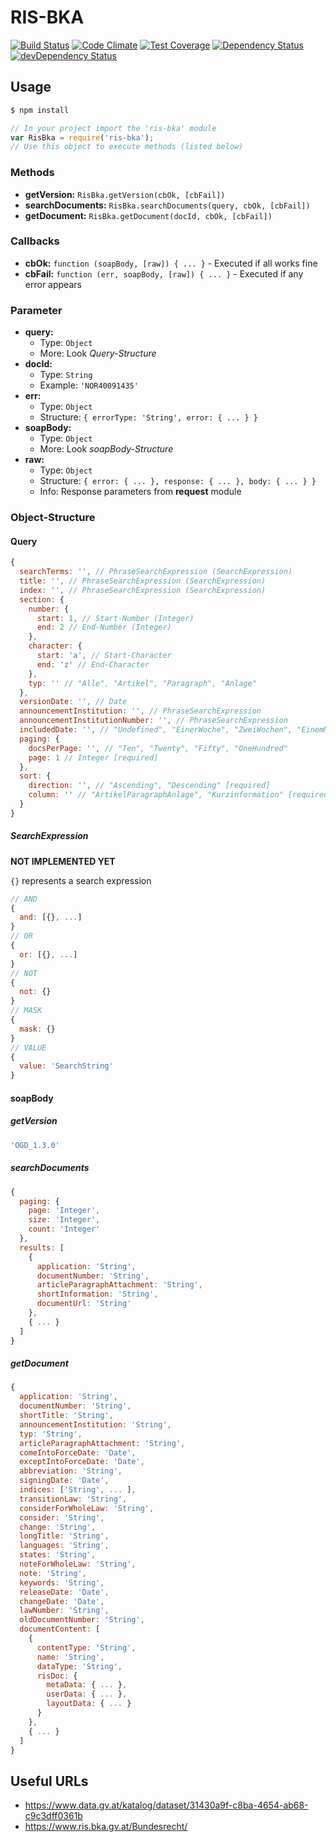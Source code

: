 # RIS-BKA

[![Build Status](https://travis-ci.org/ximex/ris-bka.svg)](https://travis-ci.org/ximex/ris-bka)
[![Code Climate](https://codeclimate.com/github/ximex/ris-bka/badges/gpa.svg)](https://codeclimate.com/github/ximex/ris-bka)
[![Test Coverage](https://codeclimate.com/github/ximex/ris-bka/badges/coverage.svg)](https://codeclimate.com/github/ximex/ris-bka)
[![Dependency Status](https://david-dm.org/ximex/ris-bka.svg)](https://david-dm.org/ximex/ris-bka)
[![devDependency Status](https://david-dm.org/ximex/ris-bka/dev-status.svg)](https://david-dm.org/ximex/ris-bka#info=devDependencies)

## Usage

```bash
$ npm install
```
```javascript
// In your project import the 'ris-bka' module
var RisBka = require('ris-bka');
// Use this object to execute methods (listed below)
```

### Methods
- **getVersion:** `RisBka.getVersion(cbOk, [cbFail])`
- **searchDocuments:** `RisBka.searchDocuments(query, cbOk, [cbFail])`
- **getDocument:** `RisBka.getDocument(docId, cbOk, [cbFail])`

### Callbacks
- **cbOk:** `function (soapBody, [raw]) { ... }` - Executed if all works fine
- **cbFail:** `function (err, soapBody, [raw]) { ... }` - Executed if any error appears

### Parameter
- **query:**
  - Type: `Object`
  - More: Look *Query-Structure*
- **docId:**
  - Type: `String`
  - Example: `'NOR40091435'`
- **err:**
  - Type: `Object`
  - Structure: `{ errorType: 'String', error: { ... } }`
- **soapBody:**
  - Type: `Object`
  - More: Look *soapBody-Structure*
- **raw:**
  - Type: `Object`
  - Structure: `{ error: { ... }, response: { ... }, body: { ... } }`
  - Info: Response parameters from **request** module

### Object-Structure

#### Query
```javascript
{
  searchTerms: '', // PhraseSearchExpression (SearchExpression)
  title: '', // PhraseSearchExpression (SearchExpression)
  index: '', // PhraseSearchExpression (SearchExpression)
  section: {
    number: {
      start: 1, // Start-Number (Integer)
      end: 2 // End-Number (Integer)
    },
    character: {
      start: 'a', // Start-Character
      end: 'z' // End-Character
    },
    typ: '' // "Alle", "Artikel", "Paragraph", "Anlage"
  },
  versionDate: '', // Date
  announcementInstitution: '', // PhraseSearchExpression
  announcementInstitutionNumber: '', // PhraseSearchExpression
  includedDate: '', // "Undefined", "EinerWoche", "ZweiWochen", "EinemMonat", "DreiMonaten", "SechsMonaten", "EinemJahr"
  paging: {
    docsPerPage: '', // "Ten", "Twenty", "Fifty", "OneHundred"
    page: 1 // Integer [required]
  },
  sort: {
    direction: '', // "Ascending", "Descending" [required]
    column: '' // "ArtikelParagraphAnlage", "Kurzinformation" [required]
  }
}
```

##### SearchExpression
**NOT IMPLEMENTED YET**

`{}` represents a search expression
```javascript
// AND
{
  and: [{}, ...]
}
// OR
{
  or: [{}, ...]
}
// NOT
{
  not: {}
}
// MASK
{
  mask: {}
}
// VALUE
{
  value: 'SearchString'
}
```

#### soapBody

##### getVersion
```javascript
'OGD_1.3.0'
```

##### searchDocuments
```javascript
{
  paging: {
    page: 'Integer',
    size: 'Integer',
    count: 'Integer'
  },
  results: [
    {
      application: 'String',
      documentNumber: 'String',
      articleParagraphAttachment: 'String',
      shortInformation: 'String',
      documentUrl: 'String'
    },
    { ... }
  ]
}
```

##### getDocument
```javascript
{
  application: 'String',
  documentNumber: 'String',
  shortTitle: 'String',
  announcementInstitution: 'String',
  typ: 'String',
  articleParagraphAttachment: 'String',
  comeIntoForceDate: 'Date',
  exceptIntoForceDate: 'Date',
  abbreviation: 'String',
  signingDate: 'Date',
  indices: ['String', ... ],
  transitionLaw: 'String',
  considerForWholeLaw: 'String',
  consider: 'String',
  change: 'String',
  longTitle: 'String',
  languages: 'String',
  states: 'String',
  noteForWholeLaw: 'String',
  note: 'String',
  keywords: 'String',
  releaseDate: 'Date',
  changeDate: 'Date',
  lawNumber: 'String',
  oldDocumentNumber: 'String',
  documentContent: [
    {
      contentType: 'String',
      name: 'String',
      dataType: 'String',
      risDoc: {
        metaData: { ... },
        userData: { ... },
        layoutData: { ... }
      }
    },
    { ... }
  ]
}
```


## Useful URLs
- https://www.data.gv.at/katalog/dataset/31430a9f-c8ba-4654-ab68-c9c3dff0361b
- https://www.ris.bka.gv.at/Bundesrecht/
